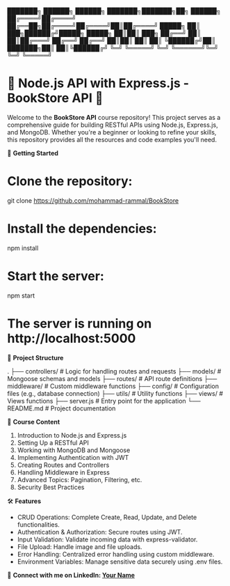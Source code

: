 ███████╗ ██████╗ ██████╗ ███████╗███████╗██╗ ██████╗ 
██╔════╝██╔════╝ ██╔══██╗██╔════╝██╔════╝██║██╔════╝ 
█████╗  ██║  ███╗██████╔╝█████╗  █████╗  ██║██║  ███╗
██╔══╝  ██║   ██║██╔═══╝ ██╔══╝  ██╔══╝  ██║██║   ██║
██║     ╚██████╔╝██║     ███████╗██║     ██║╚██████╔╝
╚═╝      ╚═════╝ ╚═╝     ╚══════╝╚═╝     ╚═╝ ╚═════╝ 

# 🖤 Node.js API with Express.js - BookStore API 🖤

Welcome to the **BookStore API** course repository! This project serves as a comprehensive guide for building RESTful APIs using Node.js, Express.js, and MongoDB. Whether you're a beginner or looking to refine your skills, this repository provides all the resources and code examples you'll need.

🚀 **Getting Started**

# Clone the repository:
git clone https://github.com/mohammad-rammal/BookStore

# Install the dependencies:
npm install

# Start the server:
npm start

# The server is running on http://localhost:5000

📂 **Project Structure**

.
├── controllers/        # Logic for handling routes and requests
├── models/             # Mongoose schemas and models
├── routes/             # API route definitions
├── middleware/         # Custom middleware functions
├── config/             # Configuration files (e.g., database connection)
├── utils/              # Utility functions
├── views/              # Views functions
├── server.js           # Entry point for the application
└── README.md           # Project documentation

🧠 **Course Content**

01. Introduction to Node.js and Express.js
02. Setting Up a RESTful API
03. Working with MongoDB and Mongoose
04. Implementing Authentication with JWT
05. Creating Routes and Controllers
06. Handling Middleware in Express
07. Advanced Topics: Pagination, Filtering, etc.
08. Security Best Practices

🛠 **Features**

- CRUD Operations: Complete Create, Read, Update, and Delete functionalities.
- Authentication & Authorization: Secure routes using JWT.
- Input Validation: Validate incoming data with express-validator.
- File Upload: Handle image and file uploads.
- Error Handling: Centralized error handling using custom middleware.
- Environment Variables: Manage sensitive data securely using .env files.

🔗 **Connect with me on LinkedIn: [Your Name](https://www.linkedin.com/in/mohammad-rammal/)**
